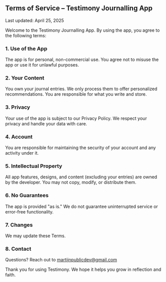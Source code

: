 ## Terms of Service – Testimony Journalling App

Last updated: April 25, 2025

Welcome to the Testimony Journalling App. By using the app, you agree to the following terms:

### 1. Use of the App

The app is for personal, non-commercial use. You agree not to misuse the app or use it for unlawful purposes.

### 2. Your Content

You own your journal entries. We only process them to offer personalized recommendations. You are responsible for what you write and store.

### 3. Privacy

Your use of the app is subject to our Privacy Policy. We respect your privacy and handle your data with care.

### 4. Account

You are responsible for maintaining the security of your account and any activity under it.

### 5. Intellectual Property

All app features, designs, and content (excluding your entries) are owned by the developer. You may not copy, modify, or distribute them.

### 6. No Guarantees

The app is provided "as is." We do not guarantee uninterrupted service or error-free functionality.

### 7. Changes

We may update these Terms.

### 8. Contact

Questions? Reach out to martijnpublicdev@gmail.com

Thank you for using Testimony. We hope it helps you grow in reflection and faith.

